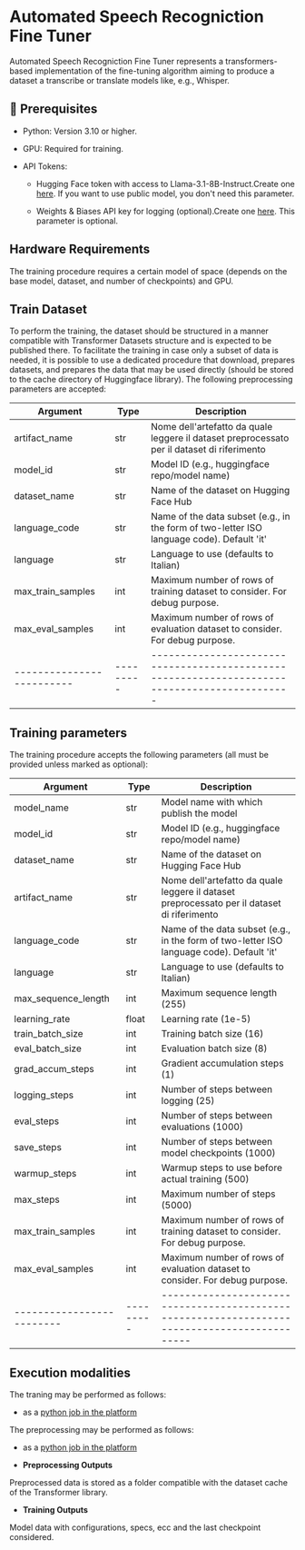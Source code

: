 # Automated Speech Recogniction Fine Tuner

Automated Speech Recogniction Fine Tuner represents a transformers-based implementation of the fine-tuning algorithm aiming to produce a dataset a transcribe or translate models like, e.g., Whisper.

## 🔧 Prerequisites

- Python: Version 3.10 or higher.

- GPU: Required for training.
  
- API Tokens:

    - Hugging Face token with access to Llama-3.1-8B-Instruct.Create one [here](https://huggingface.co/settings/tokens). If you want to use public model, you don't need this parameter.

    - Weights & Biases API key for logging (optional).Create one [here](https://wandb.ai/home). This parameter is optional.

## Hardware Requirements

The training procedure requires a certain model of space (depends on the base model, dataset, and number of checkpoints) and GPU. 

## Train Dataset

To perform the training, the dataset should be structured in a manner compatible with Transformer Datasets structure and is
expected to be published there. To facilitate the training in case only a subset of data is needed, it is possible to 
use a dedicated procedure that download, prepares datasets, and prepares the data that may be used directly (should be stored
to the cache directory of Huggingface library). The following preprocessing parameters are accepted:

| Argument                | Type    | Description                                                                                 |
|-------------------------|---------|---------------------------------------------------------------------------------------------|
| artifact_name           | str     | Nome dell'artefatto da quale leggere il dataset preprocessato per il dataset di riferimento | 
| model_id                | str     | Model ID (e.g., huggingface repo/model name)                                                |
| dataset_name            | str     | Name of the dataset on Hugging Face Hub                                                     |
| language_code           | str     | Name of the data subset (e.g., in the form of two-letter ISO language code). Default  'it'  |
| language                | str     | Language to use (defaults to Italian)                                                       |
| max_train_samples       | int     | Maximum number of rows of training dataset to consider. For debug purpose.                  |
| max_eval_samples        | int     | Maximum number of rows of evaluation dataset to consider. For debug purpose.                |
|-------------------------|---------|---------------------------------------------------------------------------------------------|


## Training parameters

The training procedure accepts the following parameters (all must be provided unless marked as optional):

| Argument                | Type    | Description                                                                                 |
|-------------------------|---------|---------------------------------------------------------------------------------------------|
| model_name              | str     | Model name with which publish the model                                                     |
| model_id                | str     | Model ID (e.g., huggingface repo/model name)                                                |
| dataset_name            | str     | Name of the dataset on Hugging Face Hub                                                     |
| artifact_name           | str     | Nome dell'artefatto da quale leggere il dataset preprocessato per il dataset di riferimento | 
| language_code           | str     | Name of the data subset (e.g., in the form of two-letter ISO language code). Default  'it'  |
| language                | str     | Language to use (defaults to Italian)                                                       |
| max_sequence_length     | int     |  Maximum sequence length (255)                                                              |
| learning_rate           | float   | Learning rate (1e-5)                                                                        |
| train_batch_size        | int     | Training batch size (16)                                                                    |
| eval_batch_size         | int     | Evaluation batch size (8)                                                                   |
| grad_accum_steps        | int     | Gradient accumulation steps (1)                                                             |
| logging_steps           | int     | Number of steps between logging (25)                                                        |
| eval_steps              | int     | Number of steps between evaluations (1000)                                                  |
| save_steps              | int     | Number of steps between model checkpoints (1000)                                            |
| warmup_steps            | int     | Warmup steps to use before actual training (500)                                            |
| max_steps               | int     | Maximum number of steps (5000)                                                              |
| max_train_samples       | int     | Maximum number of rows of training dataset to consider. For debug purpose.                  |
| max_eval_samples        | int     | Maximum number of rows of evaluation dataset to consider. For debug purpose.                |
|-------------------------|---------|---------------------------------------------------------------------------------------------|


  ## Execution modalities

  The traning may be performed as follows:
  
  - as a [python job in the platform](./howto/train_container.md)

  The preprocessing may be performed as follows:
  
  - as a [python job in the platform](./howto/train_container.md)

- **Preprocessing Outputs**

Preprocessed data is stored as a folder compatible with the dataset cache of the Transformer library.

- **Training Outputs**

Model data with configurations, specs, ecc and the last checkpoint considered.